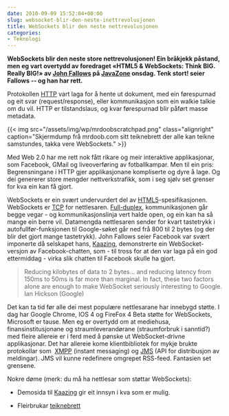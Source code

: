 ```yaml
---
date: 2010-09-09 15:52:04+00:00
slug: websocket-blir-den-neste-inettrevolusjonen
title: WebSockets blir den neste nettrevolusjonen
categories:
- Teknologi
---
```

**WebSockets blir den neste store nettrevolusjonen! Ein bråkjekk påstand, men eg vart overtydd av foredraget «HTML5 & WebSockets: Think BIG.  Really BIG!»  av [John Fallows](http://johnfallows.sys-con.com/) på [JavaZone](http://javazone.no) onsdag. Tenk stort! seier Fallows -- og han har rett.**

<!--more-->


Protokollen [HTTP](http://en.wikipedia.org/wiki/HTTP) vart laga for å hente ut dokument, med ein førespurnad og eit svar (request/response), eller kommunikasjon som ein walkie talkie om du vil. HTTP er tilstandslaus, og kvar førespurnad blir påført masse metadata. 

{{< img src="/assets/img/wp/mrdoobscratchpad.png" class="alignright" caption="Skjermdump frå mrdoob.com sitt teiknebrett der alle kan teikne samstundes, takka vere WebSockets." >}}

Med Web 2.0 har me rett nok fått rikare og meir interaktive applikasjonar, som Facebook, GMail og liveoverføring av fotballkampar. Men til ein pris: Begrensningane i HTTP gjer applikasjonane kompliserte og dyre å lage. Og dei genererer store mengder nettverkstrafikk, som i seg sjølv set grenser for kva ein kan få gjort.


WebSockets er ein svært undervurdert del av [HTML5](http://dev.w3.org/html5/spec/Overview.html)-spesifikasjonen. WebSockets er [TCP](http://www.igvita.com/2009/12/22/ruby-websockets-tcp-for-the-browser/) for nettlesaren. [Full-duplex](http://en.wikipedia.org/wiki/Duplex_%28telecommunications%29#Full-duplex), kommunikasjonen går begge vegar - og kommunikasjonslinja vert halde open, og ein kan ha så mange ein berre vil. Datamengda nettlesaren sender for kvart tastetrykk i autofullfør-funksjonen til Google-søket går ned frå 800 til 2 bytes (og der blir det gjort mange tastetrykk). John Fallows seier Facebook var svært imponerte då selskapet hans, [Kaazing](http://kaazing.com/), demonstrerte ein WebSocket-versjon av Facebook-chatten, som - til tross for at den var laga på ein god ettermiddag - virka slik chatten til Facebook skulle ha gjort.


<blockquote>Reducing kilobytes of data to 2 bytes… and reducing latency from  150ms to 50ms is far more than marginal. In fact, these two factors  alone are enough to make WebSocket seriously interesting to Google.
Ian Hickson (Google)</blockquote>


Det kan ta tid før alle dei mest populære nettlesarane har innebygd støtte. I dag har Google Chrome, IOS 4 og FireFox 4 Beta støtte for WebSockets, Microsoft er tause. Men eg er overtydd om at mediehusa, finansinstitusjonane og straumleverandørane (straumforbruk i sanntid?) med fleire allereie er i ferd med å pønske ut WebSocket-drivne applikasjonar. Det har allereie kome klientbibliotek for mykje brukte protokollar som  [XMPP](http://en.wikipedia.org/wiki/Extensible_Messaging_and_Presence_Protocol) (instant messaging) og [JMS](http://en.wikipedia.org/wiki/Java_Message_Service) (API for distribusjon av meldingar). JMS vil kunne redefinere omgrepet RSS-feed. Fantasien set grensene.

Nokre døme (merk: du må ha nettlesar som støttar WebSockets):



	
  * Demosida til [Kaazing](http://kaazing.me/) gir eit innsyn i kva som er mulig.

	
  * Fleirbrukar [teiknebrett](http://mrdoob.com/projects/multiuserpad/)


